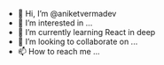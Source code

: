 - 👋 Hi, I’m @aniketvermadev
- 👀 I’m interested in ...
- 🌱 I’m currently learning React in deep
- 💞️ I’m looking to collaborate on ...
- 📫 How to reach me ...

<!---
aniketvermadev/aniketvermadev is a ✨ special ✨ repository because its `README.md` (this file) appears on your GitHub profile.
You can click the Preview link to take a look at your changes.
--->
